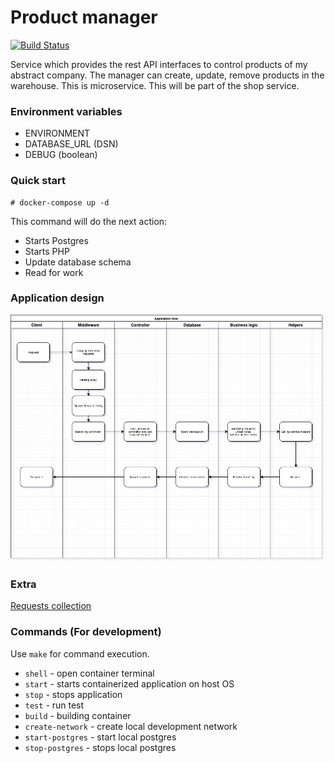 # Product manager
[![Build Status](https://travis-ci.com/Vasary/product-manager.svg?branch=master)](https://travis-ci.com/Vasary/product-manager)

Service which provides the rest API interfaces to control products of my abstract company.
The manager can create, update, remove products in the warehouse. This is microservice. 
This will be part of the shop service.  

### Environment variables
* ENVIRONMENT
* DATABASE_URL (DSN)
* DEBUG (boolean)

### Quick start
```
# docker-compose up -d
```
This command will do the next action:
* Starts Postgres
* Starts PHP
* Update database schema
* Read for work

### Application design

[![extra/flow.png](extra/flow.png)](extra/flow.png)

### Extra
[Requests collection](extra/TestingScenario.md)

### Commands (For development)
Use `make` for command execution.

* `shell` - open container terminal
* `start` - starts containerized application on host OS 
* `stop` - stops application
* `test` - run test
* `build` - building container
* `create-network` - create local development network
* `start-postgres` - start local postgres
* `stop-postgres` - stops local postgres
